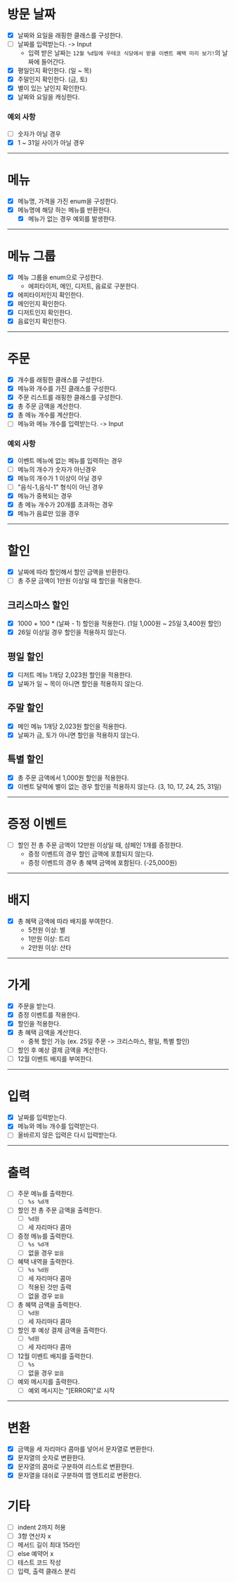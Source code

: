 # 방문 날짜
- [x] 날짜와 요일을 래핑한 클래스를 구성한다.
- [ ] 날짜를 입력받는다. -> Input
  - 입력 받은 날짜는 `12월 %d일에 우테코 식당에서 받을 이벤트 혜택 미리 보기!`의 날짜에 들어간다.
- [x] 평일인지 확인한다. (일 ~ 목)
- [x] 주말인지 확인한다. (금, 토)
- [x] 별이 있는 날인지 확인한다.
- [x] 날짜와 요일을 캐싱한다.

### 예외 사항
- [ ] 숫자가 아닐 경우
- [x] 1 ~ 31일 사이가 아닐 경우
---

# 메뉴
- [x] 메뉴명, 가격을 가진 enum을 구성한다.
- [x] 메뉴명에 해당 하는 메뉴를 반환한다.
  - [x] 메뉴가 없는 경우 예외를 발생한다.
---

# 메뉴 그룹
- [x] 메뉴 그룹을 enum으로 구성한다.
  - 에피타이저, 메인, 디저트, 음료로 구분한다.
- [x] 에피타이저인지 확인한다.
- [x] 메인인지 확인한다.
- [x] 디저트인지 확인한다.
- [x] 음료인지 확인한다.
---

# 주문
- [x] 개수를 래핑한 클래스를 구성한다.
- [x] 메뉴와 개수를 가진 클래스를 구성한다.
- [x] 주문 리스트를 래핑한 클래스를 구성한다.
- [x] 총 주문 금액을 계산한다.
- [x] 총 메뉴 개수를 계산한다.
- [ ] 메뉴와 메뉴 개수를 입력받는다. -> Input

### 예외 사항
- [x] 이벤트 메뉴에 없는 메뉴를 입력하는 경우
- [ ] 메뉴의 개수가 숫자가 아닌경우
- [x] 메뉴의 개수가 1 이상이 아닐 경우
- [ ] "음식-1,음식-1" 형식이 아닌 경우
- [x] 메뉴가 중복되는 경우
- [x] 총 메뉴 개수가 20개를 초과하는 경우
- [x] 메뉴가 음료만 있을 경우
---

# 할인
- [x] 날짜에 따라 할인해서 할인 금액을 반환한다.
- [ ] 총 주문 금액이 1만원 이상일 때 할인을 적용한다.

## 크리스마스 할인 
- [x] 1000 + 100 * (날짜 - 1) 할인을 적용한다. (1일 1,000원 ~ 25일 3,400원 할인)
- [x] 26일 이상일 경우 할인을 적용하지 않는다.

## 평일 할인
- [x] 디저트 메뉴 1개당 2,023원 할인을 적용한다.
- [x] 날짜가 일 ~ 목이 아니면 할인을 적용하지 않는다.

## 주말 할인
- [x] 메인 메뉴 1개당 2,023원 할인을 적용한다.
- [x] 날짜가 금, 토가 아니면 할인을 적용하지 않는다.

## 특별 할인
- [x] 총 주문 금액에서 1,000원 할인을 적용한다.
- [x] 이벤트 달력에 별이 없는 경우 할인을 적용하지 않는다. (3, 10, 17, 24, 25, 31일)
---

# 증정 이벤트
- [ ] 할인 전 총 주문 금액이 12만원 이상일 때, 샴페인 1개를 증정한다.
  - 증정 이벤트의 경우 할인 금액에 포함되지 않는다.
  - 증정 이벤트의 경우 총 혜택 금액에 포함된다. (-25,000원)
---

# 배지
- [x] 총 혜택 금액에 따라 배지를 부여한다.
  - 5천원 이상: 별
  - 1만원 이상: 트리
  - 2만원 이상: 산타
---

# 가게
- [x] 주문을 받는다.
- [x] 증정 이벤트를 적용한다.
- [x] 할인을 적용한다.
- [x] 총 혜택 금액을 계산한다.
  - 중복 할인 가능 (ex. 25일 주문 -> 크리스마스, 평일, 특별 할인)
- [ ] 할인 후 예상 결제 금액을 계산한다.
- [ ] 12월 이벤트 배지를 부여한다.
---

# 입력
- [x] 날짜를 입력받는다.
- [x] 메뉴와 메뉴 개수를 입력받는다.
- [ ] 올바르지 않은 입력은 다시 입력받는다.
---

# 출력
- [ ] 주문 메뉴를 출력한다.
  - [ ] `%s %d개`
- [ ] 할인 전 총 주문 금액을 출력한다.
  - [ ] `%d원`
  - [ ] 세 자리마다 콤마
- [ ] 증정 메뉴를 출력한다.
  - [ ] `%s %d개`
  - [ ] 없을 경우 `없음`
- [ ] 혜택 내역을 출력한다.
  - [ ] `%s %d원`
  - [ ] 세 자리마다 콤마
  - [ ] 적용된 것만 출력
  - [ ] 없을 경우 `없음`
- [ ] 총 혜택 금액을 출력한다.
  - [ ] `%d원`
  - [ ] 세 자리마다 콤마
- [ ] 할인 후 예상 결제 금액을 출력한다.
  - [ ] `%d원`
  - [ ] 세 자리마다 콤마
- [ ] 12월 이벤트 배지를 출력한다.
  - [ ] `%s`
  - [ ] 없을 경우 `없음`
- [ ] 예외 메시지를 출력한다.
  - [ ] 예외 메시지는 "[ERROR]"로 시작
---

# 변환
- [x] 금액을 세 자리마다 콤마를 넣어서 문자열로 변환한다.
- [x] 문자열의 숫자로 변환한다.
- [x] 문자열의 콤마로 구분하여 리스트로 변환한다.
- [x] 문자열을 대쉬로 구분하여 맵 엔트리로 변환한다.

# 기타
- [ ] indent 2까지 허용
- [ ] 3항 연산자 x
- [ ] 메서드 길이 최대 15라인
- [ ] else 예약어 x
- [ ] 테스트 코드 작성
- [ ] 입력, 출력 클래스 분리